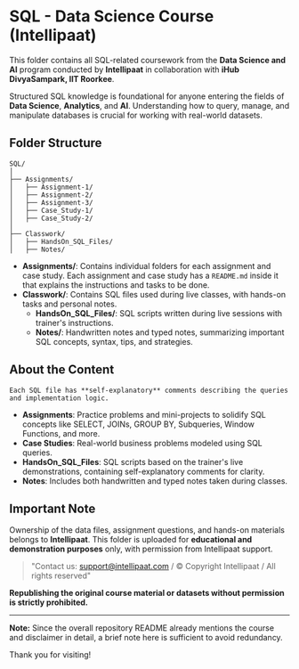# SQL - Data Science Course (Intellipaat)

This folder contains all SQL-related coursework from the **Data Science and AI** program conducted by **Intellipaat** in collaboration with **iHub DivyaSampark, IIT Roorkee**.

Structured SQL knowledge is foundational for anyone entering the fields of **Data Science**, **Analytics**, and **AI**. Understanding how to query, manage, and manipulate databases is crucial for working with real-world datasets.

## Folder Structure

```
SQL/
│
├── Assignments/
│   ├── Assignment-1/
│   ├── Assignment-2/
│   ├── Assignment-3/
│   ├── Case_Study-1/
│   ├── Case_Study-2/
│
├── Classwork/
│   ├── HandsOn_SQL_Files/
│   ├── Notes/
```

- **Assignments/**: Contains individual folders for each assignment and case study. Each assignment and case study has a `README.md` inside it that explains the instructions and tasks to be done.
- **Classwork/**: Contains SQL files used during live classes, with hands-on tasks and personal notes.
  - **HandsOn_SQL_Files/**: SQL scripts written during live sessions with trainer's instructions.
  - **Notes/**: Handwritten notes and typed notes, summarizing important SQL concepts, syntax, tips, and strategies.

## About the Content

    Each SQL file has **self-explanatory** comments describing the queries and implementation logic.

- **Assignments**: Practice problems and mini-projects to solidify SQL concepts like SELECT, JOINs, GROUP BY, Subqueries, Window Functions, and more.
- **Case Studies**: Real-world business problems modeled using SQL queries.
- **HandsOn_SQL_Files**: SQL scripts based on the trainer's live demonstrations, containing self-explanatory comments for clarity.
- **Notes**: Includes both handwritten and typed notes taken during classes.

## Important Note

Ownership of the data files, assignment questions, and hands-on materials belongs to **Intellipaat**. This folder is uploaded for **educational and demonstration purposes** only, with permission from Intellipaat support.

> "Contact us: support@intellipaat.com / © Copyright Intellipaat / All rights reserved"

**Republishing the original course material or datasets without permission is strictly prohibited.**

---

**Note:** Since the overall repository README already mentions the course and disclaimer in detail, a brief note here is sufficient to avoid redundancy.

Thank you for visiting!
